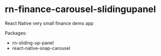 # rn-finance-carousel-slidingupanel

React Native very small finance demo app

Packages:

- rn-sliding-up-panel
- react-native-snap-carousel
